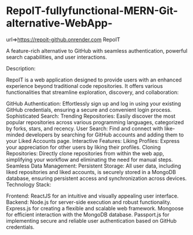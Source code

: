 # RepoIT-fullyfunctional-MERN-Git-alternative-WebApp-
url=>https://repoit-github.onrender.com
RepoIT

A feature-rich alternative to GitHub with seamless authentication, powerful search capabilities, and user interactions.

Description:

RepoIT is a web application designed to provide users with an enhanced experience beyond traditional code repositories. It offers various functionalities that streamline exploration, discovery, and collaboration:

GitHub Authentication: Effortlessly sign up and log in using your existing GitHub credentials, ensuring a secure and convenient login process.
Sophisticated Search:
Trending Repositories: Easily discover the most popular repositories across various programming languages, categorized by forks, stars, and recency.
User Search: Find and connect with like-minded developers by searching for GitHub accounts and adding them to your Liked Accounts page.
Interactive Features:
Liking Profiles: Express your appreciation for other users by liking their profiles.
Cloning Repositories: Directly clone repositories from within the web app, simplifying your workflow and eliminating the need for manual steps.
Seamless Data Management:
Persistent Storage: All user data, including liked repositories and liked accounts, is securely stored in a MongoDB database, ensuring persistent access and synchronization across devices.
Technology Stack:

Frontend: ReactJS for an intuitive and visually appealing user interface.
Backend:
Node.js for server-side execution and robust functionality.
Express.js for creating a flexible and scalable web framework.
Mongoose for efficient interaction with the MongoDB database.
Passport.js for implementing secure and reliable user authentication based on GitHub credentials.
